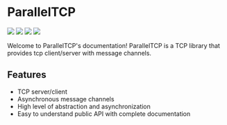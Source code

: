 # ParallelTCP

![](https://img.shields.io/badge/C%23-239120?style=for-the-badge&logo=c-sharp&logoColor=white)
[![](https://img.shields.io/badge/NuGet-004880?style=for-the-badge&logo=nuget&logoColor=white)](https://www.nuget.org/packages/ParallelTCP/)
[![](https://img.shields.io/github/workflow/status/Sharp0802/ParallelTCP/DocFX%20-%20Build%20and%20Publish?style=for-the-badge&label=wiki&logo=github)](https://sharp0802.github.io/ParallelTCP)
![](https://img.shields.io/github/workflow/status/Sharp0802/ParallelTCP/Nuget%20-%20Build%20and%20Publish/release?label=Publish&logo=nuget&style=for-the-badge)

Welcome to ParallelTCP's documentation!
ParallelTCP is a TCP library that provides tcp client/server with message channels.

## Features

- TCP server/client
- Asynchronous message channels
- High level of abstraction and asynchronization
- Easy to understand public API with complete documentation
